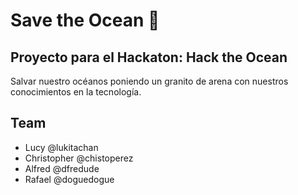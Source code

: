 # Save the Ocean 🐋

## Proyecto para el Hackaton: Hack the Ocean

Salvar nuestro océanos poniendo un granito de arena con nuestros conocimientos en la tecnología.

## Team
* Lucy @lukitachan
* Christopher @chistoperez
* Alfred @dfredude
* Rafael @doguedogue
